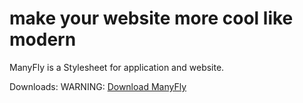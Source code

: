 # make your website more cool like modern

ManyFly is a Stylesheet for application and website.

Downloads:
WARNING: 
[Download ManyFly](https://imglobals.github.io/assets/manyfly.css)